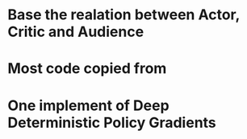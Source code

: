 # Base the realation between Actor, Critic and Audience
# Most code copied from 
# One implement of Deep Deterministic Policy Gradients
